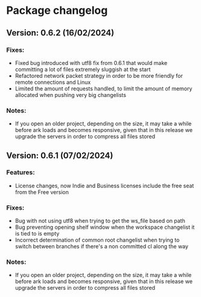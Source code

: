 # Package changelog

## Version: 0.6.2 (16/02/2024)
### Fixes:
- Fixed bug introduced with utf8 fix from 0.6.1 that would make committing a lot of files extremely sluggish at the start
- Refactored network packet strategy in order to be more friendly for remote connections and Linux
- Limited the amount of requests handled, to limit the amount of memory allocated when pushing very big changelists

### Notes:
- If you open an older project, depending on the size, it may take a while before ark loads and becomes responsive, given that in this release we upgrade the servers in order to compress all files stored


## Version: 0.6.1 (07/02/2024)
### Features:
- License changes, now Indie and Business licenses include the free seat from the Free version

### Fixes:
- Bug with not using utf8 when trying to get the ws_file based on path
- Bug preventing opening shelf window when the workspace changelist it is tied to is empty
- Incorrect determination of common root changelist when trying to switch between branches if there's a non committed cl along the way

### Notes:
- If you open an older project, depending on the size, it may take a while before ark loads and becomes responsive, given that in this release we upgrade the servers in order to compress all files stored